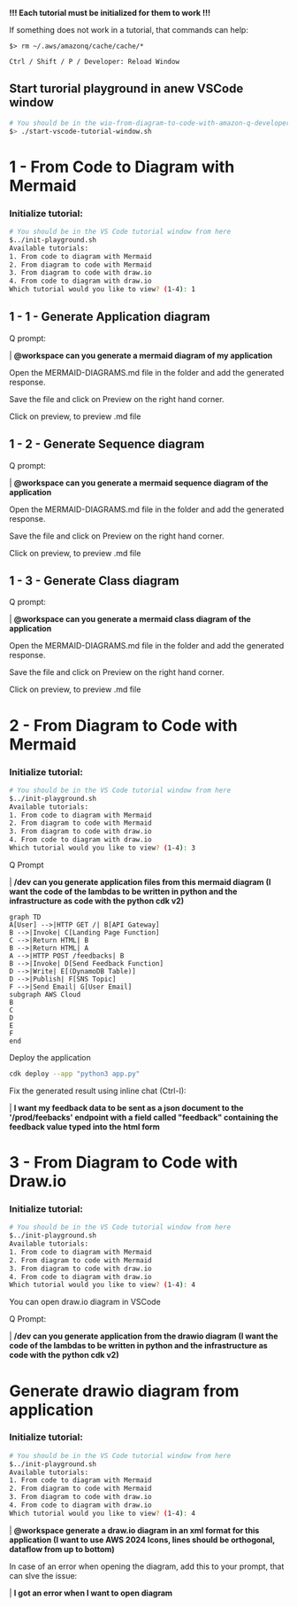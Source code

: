 **!!! Each tutorial must be initialized for them to work !!!**

If something does not work in a tutorial, that commands can help:

 ```$> rm ~/.aws/amazonq/cache/cache/*```
 
 ```Ctrl / Shift / P / Developer: Reload Window```

## Start turorial playground in anew VSCode window

```bash
# You should be in the wio-from-diagram-to-code-with-amazon-q-developer/ folder from here
$> ./start-vscode-tutorial-window.sh
```

# 1 - From Code to Diagram with Mermaid

### Initialize tutorial:

```bash
# You should be in the VS Code tutorial window from here
$../init-playground.sh
Available tutorials:
1. From code to diagram with Mermaid
2. From diagram to code with Mermaid
3. From diagram to code with draw.io
4. From code to diagram with draw.io
Which tutorial would you like to view? (1-4): 1
```

## 1 - 1 - Generate Application diagram

Q prompt:

| **@workspace can you generate a mermaid diagram of my application**

Open the MERMAID-DIAGRAMS.md file in the folder and add the generated response.

Save the file and click on Preview on the right hand corner.

Click on preview, to preview .md file

## 1 - 2 - Generate Sequence diagram

Q prompt:

| **@workspace can you generate a mermaid sequence diagram of the application**

Open the MERMAID-DIAGRAMS.md file in the folder and add the generated response.

Save the file and click on Preview on the right hand corner.

Click on preview, to preview .md file

## 1 - 3 - Generate Class diagram

Q prompt:

| **@workspace can you generate a mermaid class diagram of the application**

Open the MERMAID-DIAGRAMS.md file in the folder and add the generated response.

Save the file and click on Preview on the right hand corner.

Click on preview, to preview .md file

# 2 - From Diagram to Code with Mermaid

### Initialize tutorial:

```bash
# You should be in the VS Code tutorial window from here
$../init-playground.sh
Available tutorials:
1. From code to diagram with Mermaid
2. From diagram to code with Mermaid
3. From diagram to code with draw.io
4. From code to diagram with draw.io
Which tutorial would you like to view? (1-4): 3
```

Q Prompt

| **/dev can you generate application files from this mermaid diagram (I want the code of the lambdas to be written in python and the infrastructure as code with the python cdk v2)**

```
graph TD
A[User] -->|HTTP GET /| B[API Gateway]
B -->|Invoke| C[Landing Page Function]
C -->|Return HTML| B
B -->|Return HTML| A
A -->|HTTP POST /feedbacks| B
B -->|Invoke| D[Send Feedback Function]
D -->|Write| E[(DynamoDB Table)]
D -->|Publish| F[SNS Topic]
F -->|Send Email| G[User Email]
subgraph AWS Cloud
B
C
D
E
F
end
```

Deploy the application
```bash
cdk deploy --app "python3 app.py"
```

Fix the generated result using inline chat (Ctrl-I):


| **I want my feedback data to be sent as a json document to the '/prod/feebacks' endpoint with a field called "feedback" containing the feedback value typed into the html form**

# 3 - From Diagram to Code with Draw.io

### Initialize tutorial:

```bash
# You should be in the VS Code tutorial window from here
$../init-playground.sh
Available tutorials:
1. From code to diagram with Mermaid
2. From diagram to code with Mermaid
3. From diagram to code with draw.io
4. From code to diagram with draw.io
Which tutorial would you like to view? (1-4): 4
```

You can open draw.io diagram in VSCode

Q Prompt:

| **/dev can you generate application from the drawio diagram (I want the code of the lambdas to be written in python and the infrastructure as code with the python cdk v2)**


# Generate drawio diagram from application

### Initialize tutorial:

```bash
# You should be in the VS Code tutorial window from here
$../init-playground.sh
Available tutorials:
1. From code to diagram with Mermaid
2. From diagram to code with Mermaid
3. From diagram to code with draw.io
4. From code to diagram with draw.io
Which tutorial would you like to view? (1-4): 4
```

| **@workspace generate a draw.io diagram in an xml format for this application (I want to use AWS 2024 Icons, lines should be orthogonal, dataflow from up to bottom)**

In case of an error when opening the diagram, add this to your prompt, that can slve the issue:

| **I got an error when I want to open diagram**

